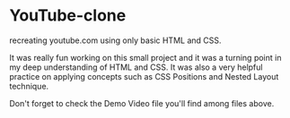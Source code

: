 # YouTube-clone

recreating youtube.com using only basic HTML and CSS.

It was really fun working on this small project and it was a turning point in my deep understanding of HTML and CSS. It was also a very helpful practice on applying concepts such as CSS Positions and Nested Layout technique.

Don't forget to check the Demo Video file you'll find among files above.
